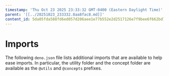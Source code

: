 ```yaml
---
timestamp: 'Thu Oct 23 2025 23:33:32 GMT-0400 (Eastern Daylight Time)'
parent: '[[../20251023_233332.8aa8fac8.md]]'
content_id: 5da05fda588fd6ed057d206aee1e77b552e2d2517126e7f9bee6f662bd7c0afe
---
```


# Imports

The following `deno.json` file lists additional imports that are available to help ease imports. In particular, the utility folder and the concept folder are available as the `@utils` and `@concepts` prefixes.
